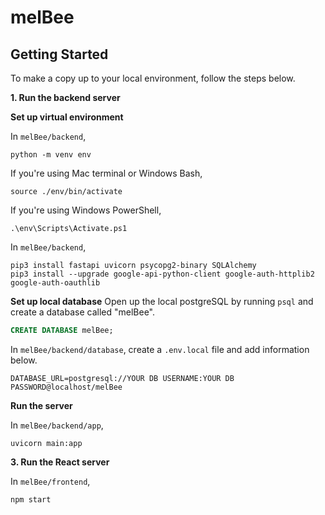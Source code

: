 # melBee

## Getting Started
To make a copy up to your local environment, follow the steps below.

**1. Run the backend server**

**Set up virtual environment**

In `melBee/backend`,

  ```shell
  python -m venv env
  ```

If you're using Mac terminal or Windows Bash, 

  ```shell 
  source ./env/bin/activate
  ```

If you're using Windows PowerShell,

  ```shell
  .\env\Scripts\Activate.ps1
  ```

In `melBee/backend`,

  ```shell
  pip3 install fastapi uvicorn psycopg2-binary SQLAlchemy
  pip3 install --upgrade google-api-python-client google-auth-httplib2 google-auth-oauthlib
  ```

**Set up local database**
Open up the local postgreSQL by running `psql` and create a database called "melBee".

  ```sql
  CREATE DATABASE melBee;
  ```

In `melBee/backend/database`, create a `.env.local` file and add information below.

  ```
  DATABASE_URL=postgresql://YOUR DB USERNAME:YOUR DB PASSWORD@localhost/melBee
  ```

**Run the server**

In `melBee/backend/app`,

  ```shell
  uvicorn main:app
  ```

**3. Run the React server**

In `melBee/frontend`,
  ```shell
  npm start
  ```
